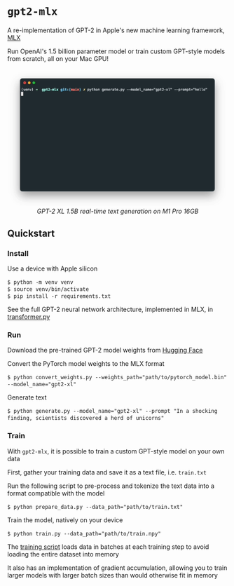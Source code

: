 # `gpt2-mlx`

A re-implementation of GPT-2 in Apple's new machine learning framework, [MLX](https://github.com/ml-explore/mlx)

Run OpenAI's 1.5 billion parameter model or train custom GPT-style models from scratch, all on your Mac GPU!

<p align="center">
  <img src="gpt2-mlx.gif" alt="GIF of GPT2-XL decoding">
  <br>
  <em>GPT-2 XL 1.5B real-time text generation on M1 Pro 16GB</em>
</p>

## Quickstart

### Install

Use a device with Apple silicon

```shell
$ python -m venv venv
$ source venv/bin/activate
$ pip install -r requirements.txt
```

See the full GPT-2 neural network architecture, implemented in MLX, in [transformer.py](transformer.py)

### Run

Download the pre-trained GPT-2 model weights from [Hugging Face](https://huggingface.co/gpt2-xl)

Convert the PyTorch model weights to the MLX format
```shell
$ python convert_weights.py --weights_path="path/to/pytorch_model.bin" --model_name="gpt2-xl"
```

Generate text
```shell
$ python generate.py --model_name="gpt2-xl" --prompt "In a shocking finding, scientists discovered a herd of unicorns"
```

### Train

With `gpt2-mlx`, it is possible to train a custom GPT-style model on your own data

First, gather your training data and save it as a text file, i.e. `train.txt`

Run the following script to pre-process and tokenize the text data into a format compatible with the model

```shell
$ python prepare_data.py --data_path="path/to/train.txt"
```

Train the model, natively on your device

```shell
$ python train.py --data_path="path/to/train.npy"
```

The [training script](train.py) loads data in batches at each training step to avoid loading the entire dataset into memory

It also has an implementation of gradient accumulation, allowing you to train larger models with larger batch sizes than would otherwise fit in memory
